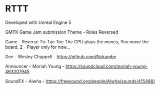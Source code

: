 # RTTT

Developed with Unreal Engine 5

GMTK Game Jam submission
Theme - Roles Reversed

Game - Reverse Tic Tac Toe
The CPU plays the moves, You move the board.
2 - Player only for now...

Dev - Wesley Chappell - https://github.com/Nukambe

Announcer - Moriah Young - https://soundcloud.com/moriah-young-463207945

SoundFX - Aiwha - https://freesound.org/people/Aiwha/sounds/415488/
